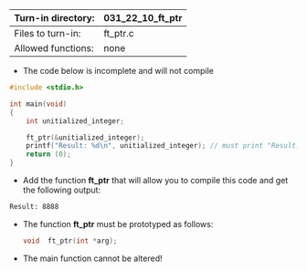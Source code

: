 Turn-in directory: | 031_22_10_ft_ptr|
-------------|-------------|
Files to turn-in: | ft_ptr.c |
Allowed functions: | none

* The code below is incomplete and will not compile
```C
#include <stdio.h>

int	main(void)
{
	int	unitialized_integer;

	ft_ptr(&unitialized_integer);
	printf("Result: %d\n", unitialized_integer); // must print "Result: 8888"
	return (0);
}
```

* Add the function **ft_ptr** that will allow you to compile this code and get the following output:
``` Bash
Result: 8888
```

* The function **ft_ptr** must be prototyped as follows:
  ``` C
  void  ft_ptr(int *arg);
  ```

* The main function cannot be altered!
